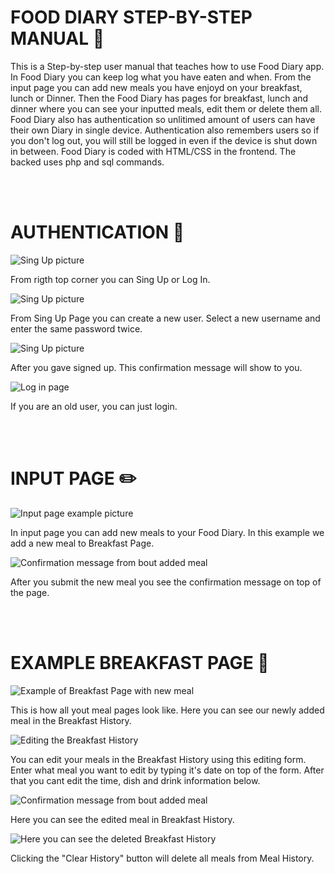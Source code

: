 <!--GUI / Deployment instruction / wiki-->
# FOOD DIARY STEP-BY-STEP MANUAL 📜

This is a Step-by-step user manual that teaches how to use Food Diary app. In Food Diary you can keep log what you have eaten and when.
From the input page you can add new meals you have enjoyd on your breakfast, lunch or Dinner. Then the Food Diary has pages for breakfast, lunch and dinner
where you can see your inputted meals, edit them or delete them all. Food Diary also has authentication so unlitimed amount of users can have their own Diary in single device.
Authentication also remembers users so if you don't log out, you will still be logged in even if the device is shut down in between.
Food Diary is coded with HTML/CSS in the frontend. The backed uses php and sql commands.

<br>
<br>
   
# AUTHENTICATION 🔐

![Sing Up picture](visitor.png)

From rigth top corner you can Sing Up or Log In.

![Sing Up picture](SingUp.png)

From Sing Up Page you can create a new user. Select a new username and enter the same password twice.

![Sing Up picture](Confirmation.png)

After you gave signed up. This confirmation message will show to you.

![Log in page](login.png)

If you are an old user, you can just login. 

<br>
<br>

# INPUT PAGE ✏️

![Input page example picture](InputPage.png)

In input page you can add new meals to your Food Diary. In this example we add a new meal to Breakfast Page.

![Confirmation message from bout added meal](InputPageConfirm.png)

After you submit the new meal you see the confirmation message on top of the page.

<br>
<br>

# EXAMPLE BREAKFAST PAGE 🏡

![Example of Breakfast Page with new meal](BreakfastPage.png)

This is how all yout meal pages look like. Here you can see our newly added meal in the Breakfast History.

![Editing the Breakfast History](EditBreakfast.png)

You can edit your meals in the Breakfast History using this editing form. Enter what meal you want to edit by typing it's date on top of the form. After that you cant edit the time, dish and drink information below.

![Confirmation message from bout added meal](EditedMeal.png)

Here you can see the edited meal in Breakfast History.

![Here you can see the deleted Breakfast History](DeleteHistory.png)

Clicking the "Clear History" button will delete all meals from Meal History.
